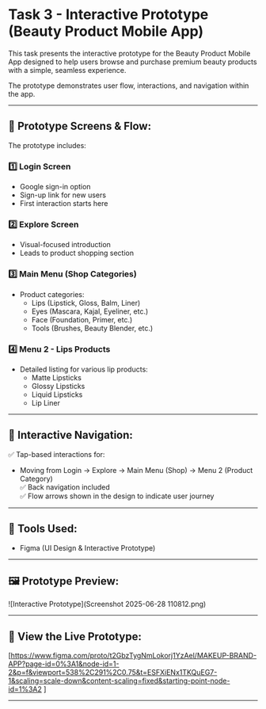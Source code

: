 # Task 3 - Interactive Prototype (Beauty Product Mobile App)

This task presents the interactive prototype for the Beauty Product Mobile App designed to help users browse and purchase premium beauty products with a simple, seamless experience.

The prototype demonstrates user flow, interactions, and navigation within the app.

---

## 📱 Prototype Screens & Flow:

The prototype includes:

### 1️⃣ **Login Screen**
- Google sign-in option
- Sign-up link for new users
- First interaction starts here

### 2️⃣ **Explore Screen**
- Visual-focused introduction
- Leads to product shopping section

### 3️⃣ **Main Menu (Shop Categories)**
- Product categories:
  - Lips (Lipstick, Gloss, Balm, Liner)
  - Eyes (Mascara, Kajal, Eyeliner, etc.)
  - Face (Foundation, Primer, etc.)
  - Tools (Brushes, Beauty Blender, etc.)

### 4️⃣ **Menu 2 - Lips Products**
- Detailed listing for various lip products:
  - Matte Lipsticks
  - Glossy Lipsticks
  - Liquid Lipsticks
  - Lip Liner

---

## 🔄 Interactive Navigation:

✅ Tap-based interactions for:
- Moving from Login → Explore → Main Menu (Shop) → Menu 2 (Product Category)  
✅ Back navigation included  
✅ Flow arrows shown in the design to indicate user journey  

---

## 🎨 Tools Used:
- Figma (UI Design & Interactive Prototype)

---

## 🖼️ Prototype Preview:

![Interactive Prototype](Screenshot 2025-06-28 110812.png)

---

## 🔗 View the Live Prototype:

[https://www.figma.com/proto/t2GbzTygNmLokorj1YzAel/MAKEUP-BRAND-APP?page-id=0%3A1&node-id=1-2&p=f&viewport=538%2C291%2C0.75&t=ESFXiENx1TKQuEG7-1&scaling=scale-down&content-scaling=fixed&starting-point-node-id=1%3A2 ]

---

